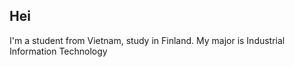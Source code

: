 ## Hei

I'm a student from Vietnam, study in Finland. My major is Industrial Information Technology
